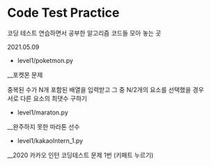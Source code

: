 # Code Test Practice

코딩 테스트 연습하면서 공부한 알고리즘 코드들 모아 놓는 곳

2021.05.09  
- level1/poketmon.py

__포켓몬 문제  

중복된 수가 N개 포함된 배열을 입력받고 그 중 N/2개의 요소를 선택했을 경우  
서로 다른 요소의 최댓수 구하기

- level1/maraton.py  

__완주하지 못한 마라톤 선수  

- level1/kakaoIntern_1.py

__2020 카카오 인턴 코딩테스트 문제 1번 (키패트 누르기)
    
